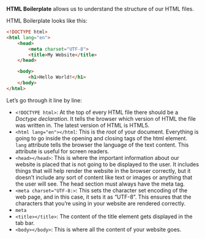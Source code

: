 **HTML Boilerplate** allows us to understand the structure of our HTML files.

HTML Boilerplate looks like this:

```html
<!DOCTYPE html>
<html lang="en">
	<head>
		<meta charset="UTF-8">
		<title>My Website</title>
	</head>

	<body>
		<h1>Hello World!</h1>
	</body>
</html>
```

Let’s go through it line by line:
- `<!DOCTYPE html>`: At the top of every HTML file there should be a *Doctype declaration*. It tells the browser which version of HTML the file was written in. The latest version of HTML is HTML5.
- `<html lang="en"></html`: This is the *root* of your document. Everything is going to go inside the opening and closing tags of the html element. `lang` attribute tells the browser the language of the text content. This attribute is useful for screen readers.
- `<head></head>`: This is where the important information about our website is placed that is not going to be displayed to the user. It includes things that will help render the website in the browser correctly, but it doesn’t include any sort of content like text or images or anything that the user will see. The head section must always have the meta tag.
- `<meta charset="UTF-8:>`: This sets the character set encoding of the web page, and in this case, it sets it as “UTF-8”. This ensures that the characters that you’re using in your website are rendered correctly.
- `meta`
- `<title></title>`: The content of the title element gets displayed in the tab bar.
- `<body></body>`:  This is where all the content of your website goes.